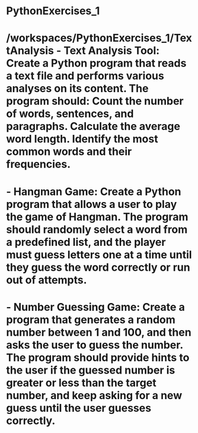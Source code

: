 # PythonExercises_1
# /workspaces/PythonExercises_1/TextAnalysis  - Text Analysis Tool: Create a Python program that reads a text file and performs various analyses on its content. The program should: Count the number of words, sentences, and paragraphs. Calculate the average word length. Identify the most common words and their frequencies. 

# - Hangman Game: Create a Python program that allows a user to play the game of Hangman. The program should randomly select a word from a predefined list, and the player must guess letters one at a time until they guess the word correctly or run out of attempts.

# - Number Guessing Game: Create a program that generates a random number between 1 and 100, and then asks the user to guess the number. The program should provide hints to the user if the guessed number is greater or less than the target number, and keep asking for a new guess until the user guesses correctly.
